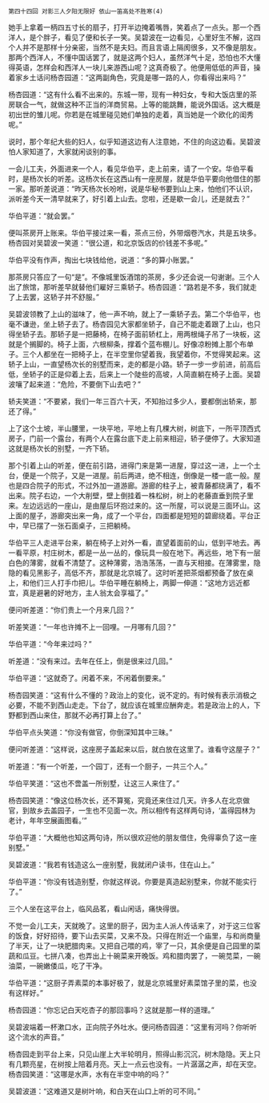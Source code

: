    第四十四回 对影三人夕阳无限好 依山一笛高处不胜寒(4) 

   她手上拿着一柄四五寸长的扇子，打开半边掩着嘴唇，笑着点了一点头。那一个西洋人，是个胖子，看见了便和长子一笑。吴碧波在一边看见，心里好生不解，这四个人并不是那样十分亲密，当然不是夫妇。而且言语上隔阂很多，又不像是朋友。那两个西洋人，不懂中国话罢了，就是这两个妇人，虽然洋气十足，恐怕也不大懂得英语，怎样会和西洋人一块儿来游西山呢？这真奇极了。他便用低低的声音，操着家乡土话问杨杏园道：“这两副角色，究竟是哪一路的人，你看得出来吗？”

   杨杏园道：“这有什么看不出来的。东城一带，现有一种妇女，专和大饭店里的茶房联合一气，就做这种不正当的洋商贸易。上等的能跳舞，能说外国话。这大概是初出世的雏儿呢。你若是在城里碰见她们单独的走着，真当她是一个欧化的闺秀呢。”

   说时，那个年纪大些的妇人，似乎知道这边有人注意她，不住的向这边看。吴碧波怕人家知道了，大家就闲谈别的事。

   一会儿工夫，外面进来一个人，看见华伯平，走上前来，请了一个安。华伯平看时，是杨次长的听差。这杨次长在这西山有一座房屋，就是华伯平要向他借住的那一家。那听差说道：“昨天杨次长吩咐，说是华秘书要到山上来，怕他们不认识，派听差今天一清早就来了，好引着上山去。您啦，还是歇一会儿，还是就去？”

   华伯平道：“就会罢。”

   便叫茶房开上账来。华伯平接过来一看，茶点三份，外带烟卷汽水，共是五块多。杨杏园对吴碧波一笑道：“很公道，和北京饭店的价钱差不多呢。”

   华伯平没有作声，掏出七块钱给他，说道：“多的算小账罢。”

   那茶房只答应了一句“是”。不像城里饭酒馆的茶房，多少还会说一句谢谢。三个人出了旅馆，那听差早就替他们雇好三乘轿子。杨杏园道：“路若是不多，我们就走了上去罢，这轿子并不舒服。”

   吴碧波领教了上山的滋味了，他一声不响，就上了一乘轿子去。第二个华伯平，也毫不谦逊，坐上轿子去了。杨杏园见大家都坐轿子，自己不能走着跟了上山，也只得坐轿子去。那轿子是一把藤椅，在椅子面前轿杠上，用两根绳子吊了一块板，这就是个搁脚的。椅子上面，六根柳条，撑着个蓝布棚儿。好像凉粉摊上那个布单子。三个人都坐在一把椅子上，在半空里你望着我，我望着你，不觉得笑起来。这轿子上山，一直望杨次长的别墅而来，走的都是小路。轿子一步一步前进，前高后低，坐轿子的正是仰着上去，后来上一个陡些的高坡，人简直躺在椅子上面。吴碧波嚷了起来道：“危险，不要倒下山去吧？”

   轿夫笑道：“不要紧，我们一年三百六十天，不知抬过多少人，要都倒出轿来，那还了得。”

   上了这个土坡，半山腰里，一块平地，平地上有几棵大树，树底下，一所平顶西式房子，门前一个露台，有两个人在露台底下走上前来相迎，轿子便停了。大家知道这就是杨次长的别墅，一齐下轿。

   那个引着上山的听差，便在前引路，进得门来是第一进屋，穿过这一进，上一个土台，便是一个院子，又是一进屋。前后两进，绝不相连，倒像是一楼一底一般。屋也是四合院子的形式，不过外加一道游廊。游廊的柱子上，被青藤都绕满了，看不出来。院子右边，一个大削壁，壁上倒挂着一株松树，树上的老藤直垂到院子里来。左边远远的一座山，是由屋后环抱过来的。这一所屋，可以说是三面环山。这上面的屋子，游廊突出来一角，成了一个平台，四面都是短短的碧廊绕着。平台正中，早已摆了一张石面桌子，三把躺椅。

   华伯平三人走进平台来，躺在椅子上对外一看，直望着面前的山，低到平地去。再一看平原，村庄树木，都是一丛一丛的，像玩具一般在地下。再远些，地下有一层白色的薄雾，就看不清楚了。这种薄雾，浩浩荡荡，一直与天相接。在薄雾里，隐隐的看见黑影子，高低不齐，那就是北京城了。这时听差把茶烟都预备了放在桌上，和他们三人打手巾把儿。华伯平睡在躺椅上，两脚一伸道：“这地方远近都宜，真是避暑的好地方，主人翁太会享福了。”

   便问听差道：“你们贵上一个月来几回？”

   听差笑道：“一年也许摊不上一回哩。一月哪有几回？”

   华伯平道：“今年来过吗？”

   听差道：“没有来过。去年在任上，倒是很来过几回。”

   华伯平道：“这就奇了。闲着不来，不闲着倒要来。”

   杨杏园笑道：“这有什么不懂的？政治上的变化，说不定的。有时候有表示消极之必要，不能不到西山走走。下台了，就应该在城里应酬奔走。若是政治上的人，下野都到西山来住，那就不必再打算上台了。”

   华伯平点头笑道：“你没有做官，你倒深知其中三昧。”

   便问听差道：“这样说，这座房子盖起来以后，就白放在这里了。谁看守这屋子？”

   听差道：“有一个听差，一个园丁，还有一个厨子，一共三个人。”

   华伯平笑道：“这也不啻盖一所别墅，让这三人来住了。”

   杨杏园笑道：“像这位杨次长，还不算冤，究竟还来住过几天。许多人在北京做官，到故乡去盖园子，一生也不见面一次。所以相传有这样两句诗，‘盖得园林为老计，年年空展画图看。’”

   华伯平道：“大概他也知这两句诗，所以很欢迎他的朋友借住，免得辜负了这一座别墅。”

   吴碧波道：“我若有钱造这么一座别墅，我就闭户读书，住在山上。”

   华伯平道：“你没有钱造别墅，你就这样说。你要是真造起别墅来，你就不能实行了。”

   三个人坐在这平台上，临风品茗，看山闲话，痛快得很。

   不觉一会儿工夫，天就晚了。这里的厨子，因为主人派人传话来了，对于这三位客的饭食，好好招待，要下山去买菜，又来不及。只得在附近一个庙里，与和尚商量了半天，让了一块肥腊肉来。又把自己喂的鸡，宰了一只，其余便是自己园里的菜蔬和瓜豆。七拼八凑，也弄出上十碗菜来开晚饭。鸡和腊肉罢了，一碗苋菜，一碗油菜，一碗嫩倭瓜，吃了干净。

   华伯平道：“这厨子弄素菜的本事好极了，就是北京城里好素菜馆子里的菜，也没有这样好。”

   杨杏园道：“你忘记白天吃杏子的那回事吗？这就是那一样的道理。”

   吴碧波端着一杯漱口水，正向院子外吐水。便问杨杏园道：“这里有河吗？你听听这个流水的声音。”

   杨杏园走到平台上来，只见山崖上大半轮明月，照得山影沉沉，树木隐隐。天上只有几颗亮星，在树按上陪着月亮。天上一点云也没有。一片潺潺之声，却在天空。杨杏园笑道：“这哪是水声，水有在半空中响的吗？”

   吴碧波道：“这难道又是树叶响，和白天在山口上听的可不同。”

